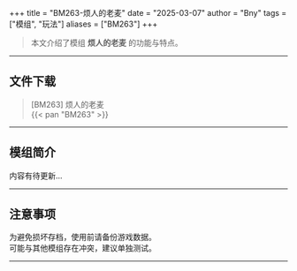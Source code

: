 +++
title = "BM263-烦人的老麦"
date = "2025-03-07"
author = "Bny"
tags = ["模组", "玩法"]
aliases = ["BM263"]
+++

> 本文介绍了模组 **烦人的老麦** 的功能与特点。

---

## 文件下载

> [BM263] 烦人的老麦  
{{< pan "BM263" >}}  

---

## 模组简介

>  
内容有待更新...  

---

## 注意事项

>  
为避免损坏存档，使用前请备份游戏数据。  
可能与其他模组存在冲突，建议单独测试。  

---

